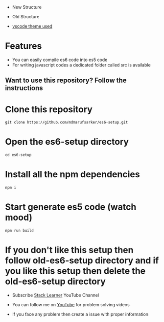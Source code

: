 - New Structure
<!--![image](https://user-images.githubusercontent.com/78826405/172052801-44a9ed87-1dfa-43e9-82d7-f73143b6b7fd.png)-->
- Old Structure
<!--![image](https://user-images.githubusercontent.com/78826405/171996720-c6e7cf41-1487-4ec2-b392-729eefd9cabe.png)-->
- [vscode theme used](https://marketplace.visualstudio.com/items?itemName=mdmarufsarker.maruf-sarker&ssr=false&fbclid=IwAR01NsP2IqaIxXW9foD1j6K1ghmUKW03Id98tRqkJmuZSpBbfxb4PmgqyTo#review-details)

# Features

- You can easily compile es6 code into es5 code
- For writing javascript codes a dedicated folder called src is available

## Want to use this repository? Follow the instructions

# Clone this repository

    git clone https://github.com/mdmarufsarker/es6-setup.git

# Open the es6-setup directory

    cd es6-setup

# Install all the npm dependencies

    npm i

# Start generate es5 code (watch mood)

    npm run build

# If you don't like this setup then follow old-es6-setup directory and if you like this setup then delete the old-es6-setup directory

- Subscribe [Stack Learner](https://www.youtube.com/c/StackLearner) YouTube Channel
- You can follow me on [YouTube](https://www.youtube.com/c/MdMarufSarkerOfficial) for problem solving videos

- If you face any problem then create a issue with proper information 
